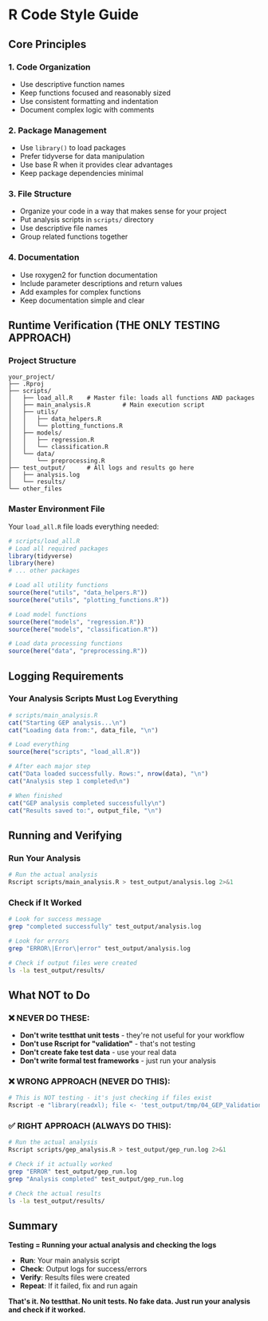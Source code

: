 # R Code Style Guide

## Core Principles

### 1. **Code Organization**
- Use descriptive function names
- Keep functions focused and reasonably sized
- Use consistent formatting and indentation
- Document complex logic with comments

### 2. **Package Management**
- Use `library()` to load packages
- Prefer tidyverse for data manipulation
- Use base R when it provides clear advantages
- Keep package dependencies minimal

### 3. **File Structure**
- Organize your code in a way that makes sense for your project
- Put analysis scripts in `scripts/` directory
- Use descriptive file names
- Group related functions together

### 4. **Documentation**
- Use roxygen2 for function documentation
- Include parameter descriptions and return values
- Add examples for complex functions
- Keep documentation simple and clear

## Runtime Verification (THE ONLY TESTING APPROACH)

### Project Structure
```
your_project/
├── .Rproj
├── scripts/
│   ├── load_all.R    # Master file: loads all functions AND packages
│   ├── main_analysis.R         # Main execution script
│   ├── utils/
│   │   ├── data_helpers.R
│   │   └── plotting_functions.R
│   ├── models/
│   │   ├── regression.R
│   │   └── classification.R
│   └── data/
│       └── preprocessing.R
├── test_output/      # All logs and results go here
│   ├── analysis.log
│   └── results/
└── other_files
```

### Master Environment File
Your `load_all.R` file loads everything needed:

```r
# scripts/load_all.R
# Load all required packages
library(tidyverse)
library(here)
# ... other packages

# Load all utility functions
source(here("utils", "data_helpers.R"))
source(here("utils", "plotting_functions.R"))

# Load model functions
source(here("models", "regression.R"))
source(here("models", "classification.R"))

# Load data processing functions
source(here("data", "preprocessing.R"))
```

## Logging Requirements

### Your Analysis Scripts Must Log Everything
```r
# scripts/main_analysis.R
cat("Starting GEP analysis...\n")
cat("Loading data from:", data_file, "\n")

# Load everything
source(here("scripts", "load_all.R"))

# After each major step
cat("Data loaded successfully. Rows:", nrow(data), "\n")
cat("Analysis step 1 completed\n")

# When finished
cat("GEP analysis completed successfully\n")
cat("Results saved to:", output_file, "\n")
```

## Running and Verifying

### Run Your Analysis
```bash
# Run the actual analysis
Rscript scripts/main_analysis.R > test_output/analysis.log 2>&1
```

### Check if It Worked
```bash
# Look for success message
grep "completed successfully" test_output/analysis.log

# Look for errors
grep "ERROR\|Error\|error" test_output/analysis.log

# Check if output files were created
ls -la test_output/results/
```

## What NOT to Do

### ❌ NEVER DO THESE:
- **Don't write testthat unit tests** - they're not useful for your workflow
- **Don't use Rscript for "validation"** - that's not testing
- **Don't create fake test data** - use your real data
- **Don't write formal test frameworks** - just run your analysis

### ❌ WRONG APPROACH (NEVER DO THIS):
```r
# This is NOT testing - it's just checking if files exist
Rscript -e "library(readxl); file <- 'test_output/tmp/04_GEP_Validation/unified_summary/full_cohort_simple_gep_validation.xlsx'; if(file.exists(file)) { print('File exists') }"
```

### ✅ RIGHT APPROACH (ALWAYS DO THIS):
```bash
# Run the actual analysis
Rscript scripts/gep_analysis.R > test_output/gep_run.log 2>&1

# Check if it actually worked
grep "ERROR" test_output/gep_run.log
grep "Analysis completed" test_output/gep_run.log

# Check the actual results
ls -la test_output/results/
```

## Summary

**Testing = Running your actual analysis and checking the logs**

- **Run**: Your main analysis script
- **Check**: Output logs for success/errors  
- **Verify**: Results files were created
- **Repeat**: If it failed, fix and run again

**That's it. No testthat. No unit tests. No fake data. Just run your analysis and check if it worked.**
